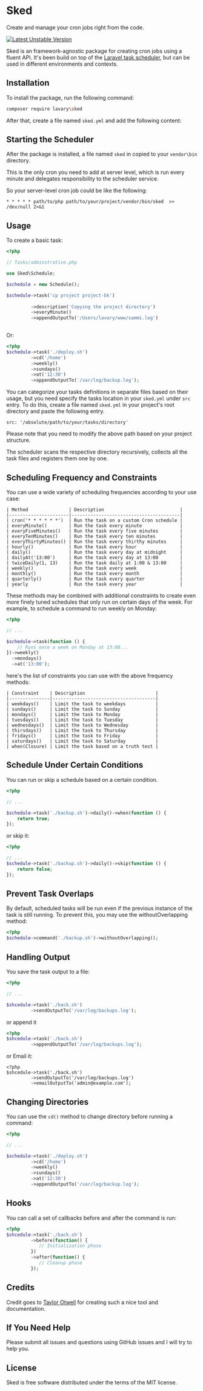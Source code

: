 # Sked

Create and manage your cron jobs right from the code.

[![Latest Unstable Version](https://poser.pugx.org/lavary/sked/v/unstable.svg)](https://packagist.org/packages/lavary/sked)

Sked is an framework-agnostic package for creating cron jobs using a fluent API. It's been build on top of the [Laravel task scheduler](https://laravel.com/docs/master/scheduling), but can be used in different environments and contexts.

## Installation

To install the package, run the following command:

```bash
composer require lavary\sked
```

After that, create a file named `sked.yml` and add the following content:


## Starting the Scheduler

After the package is installed, a file named `sked` in copied to your `vendor\bin` directory. 

This is the only cron you need to add at server level, which is run every minute and delegates responsibility to the scheduler service.

So your server-level cron job could be like the following:

```
* * * * * path/to/php path/to/your/project/vendor/bin/sked  >> /dev/null 2>&1
``` 

## Usage

To create a basic task:

```php
<?php

// Tasks/adminstrative.php

use Sked\Schedule;

$schedule = new Schedule();

$schedule->task('cp project project-bk')
         
         ->description('Copying the project directory')
         ->everyMinute()
         ->appendOutputTo('/Users/lavary/www/sammi.log')
       
```

Or:

```php
<?php
$schedule->task('./deploy.sh')
         ->cd('/home')
         ->weekly()
         ->sundays()
         ->at('12:30')
         ->appendOutputTo('/var/log/backup.log');
```

You can categorize your tasks definitions in separate files based on their usage, but you need specify the tasks location in your `sked.yml` under `src` entry. To do this, create a file named `sked.yml` in your project's root directory and paste the following entry.

```
src: '/absolute/path/to/your/tasks/directory'
```

Please note that you need to modify the above path based on your project structure.

The scheduler scans the respective directory recursively,  collects all the task files and registers them one by one.

## Scheduling Frequency and Constraints

You can use a wide variety of scheduling frequencies according to your use case:

```
| Method               | Description                            |
|----------------------|----------------------------------------|
| cron('* * * * * *')  | Run the task on a custom Cron schedule |
| everyMinute()        | Run the task every minute              |
| everyFiveMinutes()   | Run the task every five minutes        |
| everyTenMinutes()    | Run the task every ten minutes         |
| everyThirtyMinutes() | Run the task every thirthy minutes     |
| hourly()             | Run the task every hour                |
| daily()              | Run the task every day at midnight     |
| dailyAt('13:00')     | Run the task every day at 13:00        |
| twiceDaily(1, 13)    | Run the task daily at 1:00 & 13:00     |
| weekly()             | Run the task every week                |
| monthly()            | Run the task every month               |
| quarterly()          | Run the task every quarter             |
| yearly               | Run the task every year                |
```

These methods may be combined with additional constraints to create even more finely tuned schedules that only run on certain days of the week. For example, to schedule a command to run weekly on Monday:

```php
<?php

// ...

$schedule->task(function () {
    // Runs once a week on Monday at 13:00...
})->weekly()
  ->mondays()
  ->at('13:00');
```

here's the list of constraints you can use with the above frequency methods:

```
| Constraint    | Description                          |
|---------------|--------------------------------------|
| weekdays()    | Limit the task to weekdays           |
| sundays()     | Limit the task to Sunday             |
| mondays()     | Limit the task to Monday             |
| tuesdays()    | Limit the task to Tuesday            |
| wednesdays()  | Limit the task to Wednesday          |
| thirsdays()   | Limit the task to Thursday           |
| fridays()     | Limit the task to Friday             |
| saturdays()   | Limit the task to Saturday           |
| when(Closure) | Limit the task based on a truth test |
```


## Schedule Under Certain Conditions

You can run or skip a schedule based on a certain condition.

```php
<?php

// ...

$schedule->task('./backup.sh')->daily()->when(function () {
    return true;
});
```

or skip it:

```php
<?php

// ...
$schedule->task('./backup.sh')->daily()->skip(function () {
    return false;
});

```

## Prevent Task Overlaps

By default, scheduled tasks will be run even if the previous instance of the task is still running. To prevent this, you may use the withoutOverlapping method:

```php
<?php
$schedule->command('./backup.sh')->withoutOverlapping();
```

## Handling Output

You save the task output to a file:

```php
<?php

// ...

$shcedule->task('./back.sh')
         ->sendOutputTo('/var/log/backups.log');

```

or append it

```php
<?php
$shcedule->task('./back.sh')
         ->appendOutputTo('/var/log/backups.log');
```


or Email it:

```
<?php
$shcedule->task('./back.sh')
         ->sendOutputTo('/var/log/backups.log')
         ->emailOutputTo('admin@example.com');
```

## Changing Directories

You can use the `cd()` method to change directory before running a command:

```php
<?php

// ...

$schedule->task('./deploy.sh')
         ->cd('/home')
         ->weekly()
         ->sundays()
         ->at('12:30')
         ->appendOutputTo('/var/log/backup.log');

```

## Hooks

You can call a set of callbacks before and after  the command is run:

```php
<?php
$shcedule->task('./back.sh')
         ->before(function() {
            // Initialization phase
         })
         ->after(function() {
            // Cleanup phase
         });

```

## Credits

Credit goes to [Taylor Otwell](https://github.com/taylorotwell) for creating such a nice tool and documentation.

## If You Need Help

Please submit all issues and questions using GitHub issues and I will try to help you.


## License
Sked is free software distributed under the terms of the MIT license.
